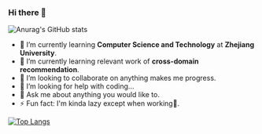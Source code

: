 ### Hi there 👋

<!--
**nefe1ibatA/nefe1ibatA** is a ✨ _special_ ✨ repository because its `README.md` (this file) appears on your GitHub profile.

Here are some ideas to get you started:

- 🔭 I’m currently working on ...
- 🌱 I’m currently learning ...
- 👯 I’m looking to collaborate on ...
- 🤔 I’m looking for help with ...
- 💬 Ask me about ...
- 📫 How to reach me: ...
- 😄 Pronouns: ...
- ⚡ Fun fact: ...
-->

![Anurag's GitHub stats](https://github-readme-stats.vercel.app/api?username=nefe1ibatA&show_icons=true&theme=algolia)

- 🔭 I’m currently learning **Computer Science and Technology** at **Zhejiang University**.
- 🌱 I’m currently learning relevant work of **cross-domain recommendation**.
- 👯 I’m looking to collaborate on anything makes me progress.
- 🤔 I’m looking for help with coding...
- 💬 Ask me about anything you would like to.
- ⚡ Fun fact: I'm kinda lazy except when working🧐.


[![Top Langs](https://github-readme-stats.vercel.app/api/top-langs/?username=nefe1ibatA&layout=compact)](https://github.com/anuraghazra/github-readme-stats)
